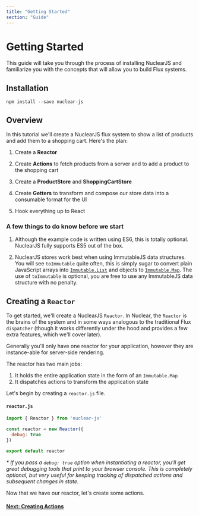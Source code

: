 ```yaml
---
title: "Getting Started"
section: "Guide"
---
```


# Getting Started

This guide will take you through the process of installing NuclearJS and familiarize you with the concepts that will allow you
to build Flux systems.

## Installation

```shell
npm install --save nuclear-js
```


## Overview

In this tutorial we'll create a NuclearJS flux system to show a list of products and add them to a shopping cart.  Here's the plan:

1. Create a **Reactor**

2. Create **Actions** to fetch products from a server and to add a product to the shopping cart

3. Create a **ProductStore** and **ShoppingCartStore**

4. Create **Getters** to transform and compose our store data into a consumable format for the UI

5. Hook everything up to React

### A few things to do know before we start

1. Although the example code is written using ES6, this is totally optional.  NuclearJS fully supports ES5 out of the box.

2. NuclearJS stores work best when using ImmutableJS data structures.  You will see `toImmutable` quite often, this is simply sugar
to convert plain JavaScript arrays into [`Immutable.List`](https://facebook.github.io/immutable-js/docs/#/List) and objects to
[`Immutable.Map`](https://facebook.github.io/immutable-js/docs/#/Map).  The use of `toImmutable` is optional, you are free to use
any ImmutableJS data structure with no penalty.


## Creating a `Reactor`

To get started, we'll create a NuclearJS `Reactor`.  In Nuclear, the `Reactor` is the brains of the system and in some ways analogous
to the traditional Flux `dispatcher` (though it works differently under the hood and provides a few extra features, which we'll
cover later).

Generally you'll only have one reactor for your application, however they are instance-able for server-side rendering.

The reactor has two main jobs:

1. It holds the entire application state in the form of an `Immutable.Map`
2. It dispatches actions to transform the application state

Let's begin by creating a `reactor.js` file.

#### `reactor.js`

```javascript
import { Reactor } from 'nuclear-js'

const reactor = new Reactor({
  debug: true
})

export default reactor
```

_* If you pass a `debug: true` option when instantiating a reactor, you'll get great debugging tools that print to your browser console.
This is completely optional, but very useful for keeping tracking of dispatched actions and subsequent changes in state._

Now that we have our reactor, let's create some actions.

#### [Next: Creating Actions](./02-creating-actions.html)
